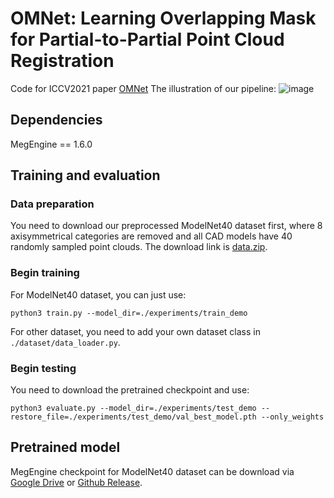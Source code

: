 # OMNet: Learning Overlapping Mask for Partial-to-Partial Point Cloud Registration
Code for ICCV2021 paper [OMNet](https://openaccess.thecvf.com/content/ICCV2021/papers/Xu_OMNet_Learning_Overlapping_Mask_for_Partial-to-Partial_Point_Cloud_Registration_ICCV_2021_paper.pdf)
The illustration of our pipeline:
![image](https://user-images.githubusercontent.com/46584121/137711441-62672d6b-f5e5-4946-86de-fecdb9c6b42a.png)
## Dependencies
MegEngine == 1.6.0
## Training and evaluation
### Data preparation
You need to download our preprocessed ModelNet40 dataset first, where 8 axisymmetrical categories are removed and all CAD models have 40 randomly sampled point clouds. The download link is [data.zip]().
### Begin training
For ModelNet40 dataset, you can just use:
```
python3 train.py --model_dir=./experiments/train_demo
```
For other dataset, you need to add your own dataset class in `./dataset/data_loader.py`.
### Begin testing
You need to download the pretrained checkpoint and use:
```
python3 evaluate.py --model_dir=./experiments/test_demo --restore_file=./experiments/test_demo/val_best_model.pth --only_weights
```
## Pretrained model
MegEngine checkpoint for ModelNet40 dataset can be download via [Google Drive]() or [Github Release]().
